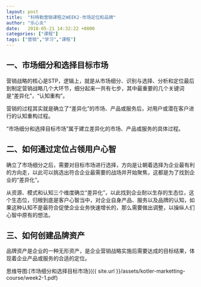 ```yaml
---
layout: post
title:  "科特勒营销课程之WEEK2-市场定位和品牌"
author: "乐心炎"
date:   2018-05-21 14:32:22 +0800
categories: ["课程"]
tags: ["营销","学习","课程"]
---
```


## 一、市场细分和选择目标市场

营销战略的核心是STP，逻辑上，就是从市场细分、识别与选择、分析和定位最后到制定营销战略几个大环节，细分起来一共有七步，其中最重要的几个关键词是“差异化”，“认知重构”。

营销的过程其实就是确立了“差异化”的市场、产品或服务后，对用户或潜在客户进行的认知重构过程。

“市场细分和选择目标市场”属于建立差异化的市场、产品或服务的具体过程。

## 二、如何通过定位占领用户心智

确立了市场细分之后，需要对目标市场进行选择，方向是让朝着选择为企业最有利的方向走，以此可以挑选出符合企业最需要的战场并开始聚焦，这都是为了找到企业的“差异化”。

从资源、模式和认知三个维度确立“差异化”，以此找到企业耐以生存的生态位，这个生态位，归根到底是客户心智当中，对企业自身产品、服务以及品牌的认知，如果这种认知不是最符合促使企业业务快速增长的，那么需要做出调整，以操纵人们心智中原有的想法。

## 三、如何创建品牌资产

品牌资产是企业的一种无形资产，是企业营销战略实施后需要达成的目标结果，体现着企业产品或服务的合适的定位。

思维导图:[市场细分和选择目标市场]({{ site.url  }}/assets/kotler-marketting-course/week2-1.pdf)
